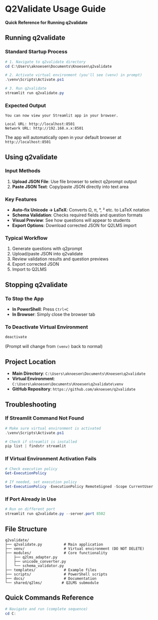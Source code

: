 # Q2Validate Usage Guide

**Quick Reference for Running q2validate**

## Running q2validate

### Standard Startup Process
```powershell
# 1. Navigate to q2validate directory
cd C:\Users\aknoesen\Documents\Knoesen\q2validate

# 2. Activate virtual environment (you'll see (venv) in prompt)
.\venv\Scripts\Activate.ps1

# 3. Run q2validate
streamlit run q2validate.py
```

### Expected Output
```
You can now view your Streamlit app in your browser.

Local URL: http://localhost:8501
Network URL: http://192.168.x.x:8501
```

The app will automatically open in your default browser at `http://localhost:8501`

## Using q2validate

### Input Methods
1. **Upload JSON File**: Use file browser to select q2prompt output
2. **Paste JSON Text**: Copy/paste JSON directly into text area

### Key Features
- **Auto-fix Unicode → LaTeX**: Converts Ω, π, °, ² etc. to LaTeX notation
- **Schema Validation**: Checks required fields and question formats
- **Visual Preview**: See how questions will appear to students
- **Export Options**: Download corrected JSON for Q2LMS import

### Typical Workflow
1. Generate questions with q2prompt
2. Upload/paste JSON into q2validate
3. Review validation results and question previews
4. Export corrected JSON
5. Import to Q2LMS

## Stopping q2validate

### To Stop the App
- **In PowerShell**: Press `Ctrl+C`
- **In Browser**: Simply close the browser tab

### To Deactivate Virtual Environment
```powershell
deactivate
```
(Prompt will change from `(venv)` back to normal)

## Project Location
- **Main Directory**: `C:\Users\aknoesen\Documents\Knoesen\q2validate`
- **Virtual Environment**: `C:\Users\aknoesen\Documents\Knoesen\q2validate\venv`
- **GitHub Repository**: `https://github.com/aknoesen/q2validate`

## Troubleshooting

### If Streamlit Command Not Found
```powershell
# Make sure virtual environment is activated
.\venv\Scripts\Activate.ps1

# Check if streamlit is installed
pip list | findstr streamlit
```

### If Virtual Environment Activation Fails
```powershell
# Check execution policy
Get-ExecutionPolicy

# If needed, set execution policy
Set-ExecutionPolicy -ExecutionPolicy RemoteSigned -Scope CurrentUser
```

### If Port Already in Use
```powershell
# Run on different port
streamlit run q2validate.py --server.port 8502
```

## File Structure
```
q2validate/
├── q2validate.py          # Main application
├── venv/                  # Virtual environment (DO NOT DELETE)
├── modules/               # Core functionality
│   ├── q2lms_adapter.py
│   ├── unicode_converter.py
│   └── schema_validator.py
├── templates/             # Example files
├── scripts/               # PowerShell scripts
├── docs/                  # Documentation
└── shared/q2lms/         # Q2LMS submodule
```

## Quick Commands Reference

```powershell
# Navigate and run (complete sequence)
cd C: